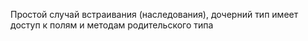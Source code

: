 Простой случай встраивания (наследования), дочерний тип имеет доступ к полям и методам родительского типа